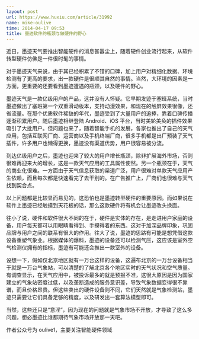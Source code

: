 ```yaml
---
layout: post
url: https://www.huxiu.com/article/31992
name: mike-oulive
time: 2014-04-17 09:53
title: 墨迹软件的瓶颈与做硬件的野心
---
```

近日，墨迹天气要推出智能硬件的消息甚嚣尘上，随着硬件创业流行起来，从软件转型硬件仿佛是一件很时髦的事情。

对于墨迹天气来说，由于其已经积累了不错的口碑，加上用户对精细化数据、环境检测有了更高的要求，出一款硬件是很顺其自然的事情。当然，大环境的因素是一方面，更重要的还要看到墨迹遭遇的瓶颈，以及硬件的野心。

墨迹天气是一款亿级用户的产品，这并没有人怀疑。它早期发迹于塞班系统，当时墨迹做出了塞班第一个双重滑动版本，支持动漫效果，和现在的触屏效果很像，还省流量。在那个优质软件稀缺的年代，墨迹受到了大量用户的追捧，靠着口碑传播逐渐积累用户。随后墨迹相继登陆 Android、iOS 平台，当时美轮美奂的插件效果吸引了大批用户。但问题也来了，随着智能手机的发展，各家也推出了自己的天气应用，包括互联网厂商、运营商以及手机终端厂商，很多手机都是出厂预装了天气插件，许多用户也懒得更换，墨迹没有渠道优势，用户很容易被分流。

到达亿级用户之后，墨迹也迎来了较大的用户增长瓶颈，除非扩展海外市场，否则很难再迎来大的增长，这是一款天气应用的工具属性使然。另一个瓶颈在于，天气的商业化很难。一方面由于天气信息获取的渠道广泛，用户很难对单款天气应用产生依赖，而且每次都是快速看完了去干别的。在广告推广上，厂商们也很难与天气找到契合点。

以上问题都是比较显而易见的，这恐怕也是墨迹转型硬件的重要原因。而如果说在软件上墨迹已经触摸到天花板的话，那么这款硬件将有机会让墨迹改头换面。

往小了说，硬件和软件很大不同的在于，硬件是实体的存在，是走进用户家庭的设备，用户每天都可以用眼睛看得到、手摸得着的东西。这对于加深品牌印象，巩固品牌与用户之间的联系有很大的作用。往大了说，墨迹的思路有可能是想凭借这款设备重塑气象业。根据媒体的爆料，墨迹的设备还可以检测气压，这应该是室外空气检测仪拥有的指标，墨迹有可能还会推出一款室外的设备。

设想一下，假如仅北京地区就有一万台这样的设备，这遍布北京的一万台设备相当于就是一万台气象站，可以清楚的了解北京各个地区实时的天气状况和空气质量。有调查显示，在天气应用中，被投诉最多的就是预报不准，这很大原因是因为国家建立的气象站密度过低，以及垄断造成的服务意识差，导致气象数据变得很不靠谱，而且价格昂贵。但这些卖出的硬件设备则不同，它们天然就是气象检测站，墨迹只需要让它们具备足够的精度，以及研发出一套算法模型即可。

当然，这些还只是“意淫”，因为现在的问题就是气象市场不开放，才导致了这么多问题，想必墨迹比谁都期待气象市场开放那一天吧。

作者公众号为 oulive1，主要关注智能硬件领域

